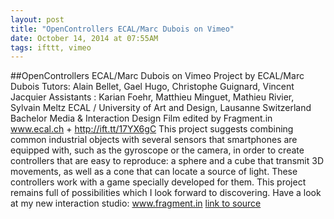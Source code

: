 ```yaml
---
layout: post
title: "OpenControllers ECAL/Marc Dubois on Vimeo"
date: October 14, 2014 at 07:55AM
tags: ifttt, vimeo
---
```

##OpenControllers ECAL/Marc Dubois on Vimeo
Project by ECAL/Marc Dubois Tutors: Alain Bellet, Gael Hugo, Christophe Guignard, Vincent Jacquier Assistants : Karian Foehr, Matthieu Minguet, Mathieu Rivier, Sylvain Meltz ECAL / University of Art and Design, Lausanne Switzerland Bachelor Media &amp; Interaction Design Film edited by Fragment.in www.ecal.ch + http://ift.tt/17YX6gC This project suggests combining common industrial objects with several sensors that smartphones are equipped with, such as the gyroscope or the camera, in order to create controllers that are easy to reproduce: a sphere and a cube that transmit 3D movements, as well as a cone that can locate a source of light. These controllers work with a game specially developed for them. This project remains full of possibilities which I look forward to discovering. Have a look at my new interaction studio: www.fragment.in
[link to source](http://ift.tt/1u1tg9e) 
